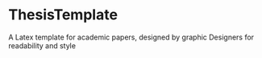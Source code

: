 # ThesisTemplate
A Latex template for academic papers, designed by graphic Designers for readability and style
